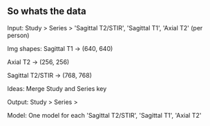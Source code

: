 So whats the data
---- 


Input:
Study > Series > 'Sagittal T2/STIR', 'Sagittal T1', 'Axial T2' (per person) 

Img shapes:
Sagittal T1 -> (640, 640)

Axial T2 ->  (256, 256)

Sagittal T2/STIR -> (768, 768)




Ideas:
Merge Study and Series key


Output:
Study > Series > 


Model:
One model for each 'Sagittal T2/STIR', 'Sagittal T1', 'Axial T2' 